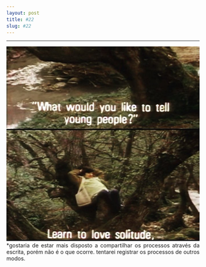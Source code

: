 ```yaml
---
layout: post
title: #22
slug: #22
---
```

---
<p class="description" style="text-align: justify;">
  <img src="/assets/danilo-luna-tarkovsky.jpg" />
*gostaria de estar mais disposto a compartilhar os processos através da escrita, porém não é o que ocorre. tentarei registrar os processos de outros modos.
